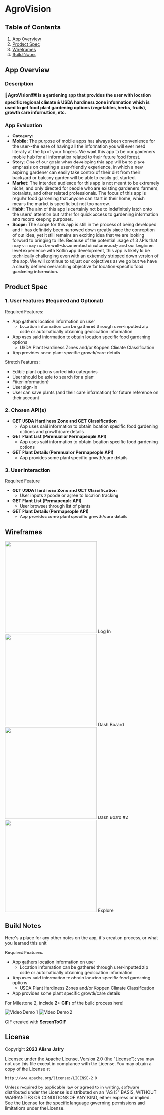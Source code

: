 # **AgroVision**

## Table of Contents

1. [App Overview](#App-Overview)
1. [Product Spec](#Product-Spec)
1. [Wireframes](#Wireframes)
1. [Build Notes](#Build-Notes)

## App Overview

### Description 

**🌱AgroVision🗺️ is a gardening app that provides the user with location specific regional climate & USDA hardiness zone information which is used to get food plant gardening options (vegetables, herbs, fruits), growth care information, etc.**

### App Evaluation

<!-- Evaluation of your app across the following attributes -->

- **Category:** 
- **Mobile:** The purpose of mobile apps has always been convenience for the user--the ease of having all the information you will ever need literally at the tip of your fingers. We want this app to be our gardeners mobile hub for all information related to their future food forest.
- **Story:** One of our goals when developing this app will be to place emphasis on creating a user-friendly experience, in which a new aspiring gardener can easily take control of their diet from their backyard or balcony garden will be able to easily get started. 
- **Market:** The intended audience for this app is not meant to be extremely niche, and only directed for people who are existing gardeners, farmers, botanists, and other related professionals. The focus of this app is regular food gardening that anyone can start in their home, which means the market is specific but not too narrow.
- **Habit:** The aim of this app is certainly not be to indefinitely latch onto the users' attention but rather for quick access to gardening information and record keeping purposes.
- **Scope:** The scope for this app is still in the process of being developed and it has definitely been narrowed down greatly since the conception of our idea, yet it still remains an exciting idea that we are looking forward to bringing to life. Because of the potential usage of 3 APIs that may or may not be well-documented simultaneously and our beginner level experience with Kotlin app development, this app is likely to be technically challenging even with an extremely stripped down version of the app. We will continue to adjust our objectives as we go but we have a clearly defined overarching objective for location-specific food gardening information.


## Product Spec

### 1. User Features (Required and Optional)

Required Features:

- App gathers location information on user
    - Location information can be gathered through user-inputted zip code or automatically obtaining geolocation information 
- App uses said information to obtain location specific food gardening options
    - USDA Plant Hardiness Zones and/or Koppen Climate Classification
- App provides some plant specific growth/care details

Stretch Features:

- Edible plant options sorted into categories
- User should be able to search for a plant
- Filter information? 
- User sign-in 
- User can save plants (and their care information) for future reference on their account

### 2. Chosen API(s)

- **GET USDA Hardiness Zone and GET Classification**
  - App uses said information to obtain location specific food gardening options and growth/care details
- **GET Plant List (Perenual or Permapeople API)**
    - App uses said information to obtain location specific food gardening options
- **GET Plant Details (Perenual or Permapeople API)**
    - App provides some plant specific growth/care details

### 3. User Interaction

Required Feature

- **GET USDA Hardiness Zone and GET Classification**
  - User inputs zipcode or agree to location tracking
- **GET Plant List (Permapeople API)**
    - User browses through list of plants
- **GET Plant Details (Permapeople API)**
    - App provides some plant specific growth/care details

## Wireframes

<!-- Add picture of your hand sketched wireframes in this section -->
<img src="https://user-images.githubusercontent.com/101878146/233756216-704f4e24-5767-4ab1-8f6f-091c3355ddc9.jpg" width=300>
Log In


<img src="https://user-images.githubusercontent.com/101878146/233756299-3765f7a4-82d6-496e-ab78-6c8382086b15.jpg" width=300>
Dash Boaard


<img src="https://user-images.githubusercontent.com/101878146/233756311-62c0eeaf-c4bd-4aae-a0cb-08300cf30546.jpg" width=300>
Dash Board #2


<img src="https://user-images.githubusercontent.com/101878146/233756328-2c8ce7ce-1c79-466f-a7b3-a6fb1f527835.jpg" width=300>
Explore


## Build Notes

Here's a place for any other notes on the app, it's creation 
process, or what you learned this unit!  


Required Features:

- App gathers location information on user
    - Location information can be gathered through user-inputted zip code or automatically obtaining geolocation information 
- App uses said information to obtain location specific food gardening options
    - USDA Plant Hardiness Zones and/or Koppen Climate Classification
- App provides some plant specific growth/care details


For Milestone 2, include **2+ GIFs** of the build process here!

<img src='https://i.imgur.com/6ouCmRF.gif' title='Video Demo' width='' alt='Video Demo 1' />
<img src='https://i.imgur.com/GMj9wzd.gif' title='Video Demo' width='' alt='Video Demo 2' />

GIF created with **ScreenToGIF**

## License

Copyright **2023** **Alisha Jafry**

Licensed under the Apache License, Version 2.0 (the "License");
you may not use this file except in compliance with the License.
You may obtain a copy of the License at

    http://www.apache.org/licenses/LICENSE-2.0

Unless required by applicable law or agreed to in writing, software
distributed under the License is distributed on an "AS IS" BASIS,
WITHOUT WARRANTIES OR CONDITIONS OF ANY KIND, either express or implied.
See the License for the specific language governing permissions and
limitations under the License.

